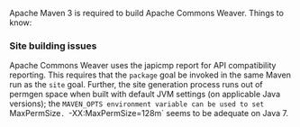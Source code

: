 <!--
Licensed to the Apache Software Foundation (ASF) under one
or more contributor license agreements.  See the NOTICE file
distributed with this work for additional information
regarding copyright ownership.  The ASF licenses this file
to you under the Apache License, Version 2.0 (the
"License"); you may not use this file except in compliance
with the License.  You may obtain a copy of the License at

  http://www.apache.org/licenses/LICENSE-2.0

Unless required by applicable law or agreed to in writing,
software distributed under the License is distributed on an
"AS IS" BASIS, WITHOUT WARRANTIES OR CONDITIONS OF ANY
KIND, either express or implied.  See the License for the
specific language governing permissions and limitations
under the License.
-->

Apache Maven 3 is required to build Apache Commons Weaver. Things to know:

### Site building issues
Apache Commons Weaver uses the japicmp report for API compatibility reporting.
This requires that the `package` goal be invoked in the same Maven run as the
`site` goal. Further, the site generation process runs out of permgen space when
built with default JVM settings (on applicable Java versions); the `MAVEN_OPTS
environment variable can be used to set `MaxPermSize`. `-XX:MaxPermSize=128m`
seems to be adequate on Java 7.


